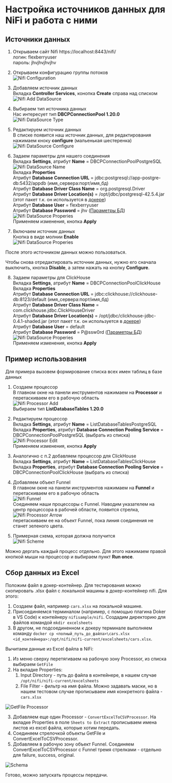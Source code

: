 # Настройка источников данных для NiFi и работа с ними

## Источники данных

1. Открываем сайт Nifi https://localhost:8443/nifi/
</br>логин: flexberryuser
</br>пароль: jhvjhvjhvjhv

2. Открываем конфигурацию группы потоков
</br>![Nifi Configuration](images/nifi_flow_configuration.png)

3. Добавляем источник данных
</br>Вкладка **Controller Services**, конопка **Create** справа над списком
</br>![Nifi Add DataSource](images/nifi_ds_add.png)

4. Выбираем тип источника данных
</br>Нас интересует тип **DBCPConnectionPool 1.20.0**
</br>![Nifi DataSource Type](images/nifi_ds_type.png)

5. Редактируем источник данных
</br>В списке появится наш источник данных, для редактирования нажимаем кноку **configure** (мальенькая шестеренка)
</br>![Nifi DataSource Configure](images/nifi_ds_type_configure.png)

6. Задаем параметры для нашего соединения
</br>Вкладка **Settings**, атрибут **Name** = DBCPConnectionPoolPostgreSQL
</br>![Nifi DataSource Name](images/nifi_ds_type_configure_name.png)
</br>Вкладка **Properties**
</br>Атрибут **Database Connection URL** = jdbc:postgresql://app-postgre-db:5432/appdb (имя_сервера:порт/имя_бд)
</br>Атрибут **Database Driver Class Name** = org.postgresql.Driver
</br>Атрибут **Database Driver Location(s)** = /opt/jdbc/postgresql-42.5.4.jar (этот пакет т.к. он используется в [докере](https://github.com/Flexberry/Flexberry.NiFiSample/blob/ac70635e8c4cc7626efa6fe3f48e6e90bb646020/src/Docker/Dockerfile.NiFi#L9))
</br>Атрибут **Database User** = flexberryuser
</br>Атрибут **Database Password** = jhv ([Параметры БД](https://github.com/Flexberry/Flexberry.NiFiSample/blob/ac70635e8c4cc7626efa6fe3f48e6e90bb646020/src/Docker/SQL/Dockerfile.PostgreSql#L4))
</br>![Nifi DataSource Properies](images/nifi_ds_type_configure_props.png)
</br>Применяем изменения, кнопка **Apply**

7. Включаем источник данных
</br>Кнопка в виде молнии **Enable**
</br>![Nifi DataSource Properies](images/nifi_ds_type_enable.png)

После этого источником данных можно пользоваться.

Чтобы снова отредактировать источник данных, нужно его сначала выключить, кнопка **Disable**, а затем нажать на кнопку **Configure**.

8. Задаем параметры для ClickHouse
</br>Вкладка **Settings**, атрибут **Name** = DBCPConnectionPoolClickHouse
</br>Вкладка **Properties**
</br>Атрибут **Database Connection URL** = jdbc:clickhouse://clickhouse-db:8123/default (имя_сервера:порт/имя_бд)
</br>Атрибут **Database Driver Class Name** = com.clickhouse.jdbc.ClickHouseDriver
</br>Атрибут **Database Driver Location(s)** = /opt/jdbc/clickhouse-jdbc-0.4.1-shaded.jar (этот пакет т.к. он используется в [докере](https://github.com/Flexberry/Flexberry.NiFiSample/blob/ac70635e8c4cc7626efa6fe3f48e6e90bb646020/src/Docker/Dockerfile.NiFi#L9))
</br>Атрибут **Database User** = default
</br>Атрибут **Database Password** = P@ssw0rd ([Параметры БД](https://github.com/Flexberry/Flexberry.NiFiSample/blob/ac70635e8c4cc7626efa6fe3f48e6e90bb646020/src/Docker/SQL/Dockerfile.ClickHouse#L8))
</br>![Nifi DataSource Properies](images/nifi_ds_type_clickhouse.png)
</br>Применяем изменения, кнопка **Apply**

## Пример использования

Для примера вызовем формирование списка всех имен таблиц в базе данных

1. Создаем процессор
</br>В главном окне на панели инструментов нажимаем на **Processor** и перетаскиваем его в рабочую область
</br>![Nifi Processor Add](images/nifi_procc_add.png)
</br>Выбираем тип **ListDatabaseTables 1.20.0**

2. Редактируем процессор
</br>Вкладка **Settings**, атрибут **Name** = ListDatabaseTablesPostgreSQL
</br>Вкладка **Properties**, атрибут **Database Connection Pooling Service** = DBCPConnectionPoolPostgreSQL (выбрать из списка)
</br>![Nifi Processor Edit](images/nifi_procc_edit.png)
</br>Применяем изменения, кнопка **Apply**

3. Аналогично с п.2 добавляем процессор для ClickHouse
</br>Вкладка **Settings**, атрибут **Name** = ListDatabaseTablesClickHouse
</br>Вкладка **Properties**, атрибут **Database Connection Pooling Service** = DBCPConnectionPoolClickHouse (выбрать из списка)

4. Добавляем объект Funnel
</br>В главном окне на панели инструментов нажимаем на **Funnel** и перетаскиваем его в рабочую область
</br>![Nifi Funnel](images/nifi_funnel.png)
</br>Соединяем наши процессоры с Funnel. Наводим указателем на центр процессора в рабочей области, появится стрелка, 
</br>![Nifi Processor Arrow](images/nifi_proc_arrow.png)
</br>перетаскиваем ее на объект Funnel, пока линия соединения не станет зеленого цвета.

5. Примерная схема, которая должна получится
</br>![Nifi Scheme](images/nifi_scheme.png)

Можно дергать каждый процесс отдельно. Для этого нажимаем правой кнопкой мыши на процессор и выбираем пункт **Run once**.

## Сбор данных из Excel

Положим файл в докер-контейнер. Для тестирования можно скопировать .xlsx файл с локальной машины в докер-контейнер nifi. Для этого:

1. Создаем файл, например `cars.xlsx` на локальной машине.
2. Присоединяемся терминалом (например, с помощью плагина Doker в VS Code) к контейнеру `nifisample/nifi`. Создадим директорию для файлов командой `mkdir excelsheets`
3. В другом, не подсоединенном к докеру терминале выполняем команду `docker cp <полный_путь_до_файла>\cars.xlsx <id_контейнера>:/opt/nifi/nifi-current/excelsheets/cars.xlsx`.

Вычитаем данные из Excel файла в NiFi:

1. Из меню сверху перетягиваем на рабочую зону Processor, из списка выбираем `GetFile`
2. На вкладке Properties:
   1. Input Directory - путь до файла в контейнере, в нашем случае `/opt/nifi/nifi-current/excelsheets`
   2. File Filter - фильтр на имя файла. Можно задавать маски, но в нашем тестовом случае прописываем имя конкретного файла - `cars.xlsx`

![GetFile Processor](images/getfile.png)

3. Добавляем еще один Processor - `ConvertExcelToCSVProcessor`. На вкладке Properties в поле `Sheets to Extract` прописываем имена листов из excel файла, которые хотим передать.
4. Соединяем стрелочкой объекты GetFile и ConvertExcelToCSVProcessor.
5. Добавляем в рабочую зону объект Funnel. Соединяем ConvertExcelToCSVProcessor с Funnel тремя стрелками - отдельно для failure, success, original.

![Schema](images/schema.png)

Готово, можно запускать процессы передачи.
